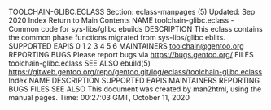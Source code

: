 TOOLCHAIN-GLIBC.ECLASS
Section: eclass-manpages (5)
Updated: Sep 2020
Index Return to Main Contents
NAME
toolchain-glibc.eclass - Common code for sys-libs/glibc ebuilds
DESCRIPTION
This eclass contains the common phase functions migrated from sys-libs/glibc eblits.
SUPPORTED EAPIS
0 1 2 3 4 5 6
MAINTAINERS
<toolchain@gentoo.org>
REPORTING BUGS
Please report bugs via https://bugs.gentoo.org/
FILES
toolchain-glibc.eclass
SEE ALSO
ebuild(5)
https://gitweb.gentoo.org/repo/gentoo.git/log/eclass/toolchain-glibc.eclass
Index
NAME
DESCRIPTION
SUPPORTED EAPIS
MAINTAINERS
REPORTING BUGS
FILES
SEE ALSO
This document was created by man2html, using the manual pages.
Time: 00:27:03 GMT, October 11, 2020